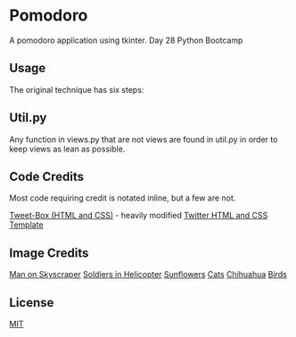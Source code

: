 # Pomodoro

A pomodoro application using tkinter. Day 28 Python Bootcamp


## Usage
The original technique has six steps:

## Util.py
Any function in views.py that are not views are found in util.py in order to keep
views as lean as possible.

## Code Credits
Most code requiring credit is notated inline, but a few are not.

[Tweet-Box (HTML and CSS)](https://www.codingnepalweb.com/tweet-box-character-limit-highlighting-javascript/) - heavily modified
[Twitter HTML and CSS Template](https://github.com/jvadillo/twitter-bootstrap)


## Image Credits

[Man on Skyscraper](https://www.pexels.com/photo/alone-buildings-city-cityscape-220444/)
[Soldiers in Helicopter](https://www.pexels.com/photo/a-us-army-helicopter-hovering-above-a-group-of-soldiers-8079181/)
[Sunflowers](https://images.pexels.com/photos/54267/sunflower-blossom-bloom-flowers-54267.jpeg?cs=srgb&dl=pexels-pixabay-54267.jpg&fm=jpg)
[Cats](https://images.pexels.com/photos/4492163/pexels-photo-4492163.jpeg?cs=srgb&dl=pexels-aleksandr-nadyojin-4492163.jpg&fm=jpg)
[Chihuahua](https://images.pexels.com/photos/4378919/pexels-photo-4378919.jpeg?cs=srgb&dl=pexels-ellie-burgin-4378919.jpg&fm=jpg)
[Birds](https://images.pexels.com/photos/1435849/pexels-photo-1435849.jpeg?cs=srgb&dl=pexels-engin-akyurt-1435849.jpg&fm=jpg)






## License

[MIT](https://choosealicense.com/licenses/mit/)